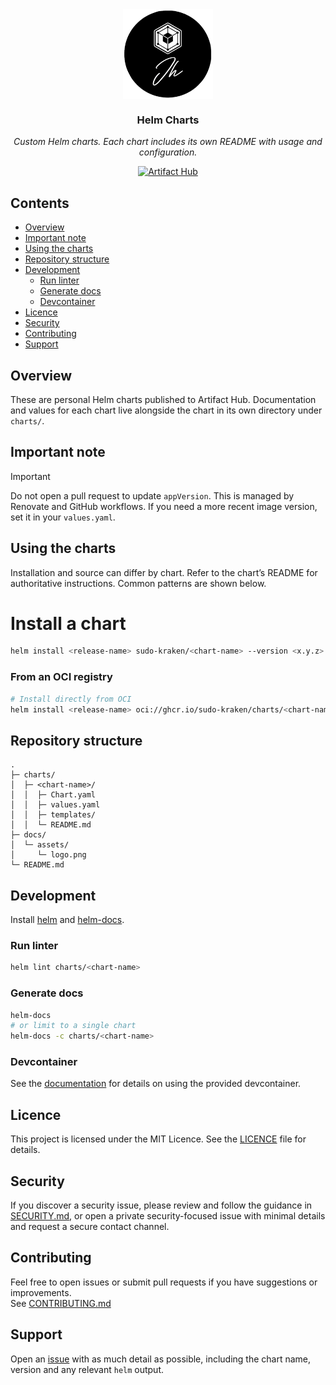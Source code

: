 <div align="center">
<img src="docs/assets/logo.png" align="center" width="144px" height="144px"/>

### Helm Charts

_Custom Helm charts. Each chart includes its own README with usage and configuration._
</div>

<div align="center">

[![Artifact Hub](https://img.shields.io/endpoint?url=https://artifacthub.io/badge/repository/sudo-kraken&style=for-the-badge)](https://artifacthub.io/packages/search?user=sudo-kraken)

</div>

## Contents

- [Overview](#overview)
- [Important note](#important-note)
- [Using the charts](#using-the-charts)
- [Repository structure](#repository-structure)
- [Development](#development)
  - [Run linter](#run-linter)
  - [Generate docs](#generate-docs)
  - [Devcontainer](#devcontainer)
- [Licence](#licence)
- [Security](#security)
- [Contributing](#contributing)
- [Support](#support)

## Overview

These are personal Helm charts published to Artifact Hub. Documentation and values for each chart live alongside the chart in its own directory under `charts/`.

## Important note

> [!IMPORTANT]
> Do not open a pull request to update `appVersion`. This is managed by Renovate and GitHub workflows.
> If you need a more recent image version, set it in your `values.yaml`.

## Using the charts

Installation and source can differ by chart. Refer to the chart’s README for authoritative instructions. Common patterns are shown below.

# Install a chart
```bash
helm install <release-name> sudo-kraken/<chart-name> --version <x.y.z> -f values.yaml
```

### From an OCI registry

```bash
# Install directly from OCI
helm install <release-name> oci://ghcr.io/sudo-kraken/charts/<chart-name> --version <x.y.z> -f values.yaml
```

## Repository structure

```
.
├─ charts/
│  ├─ <chart-name>/
│  │  ├─ Chart.yaml
│  │  ├─ values.yaml
│  │  ├─ templates/
│  │  └─ README.md
├─ docs/
│  └─ assets/
│     └─ logo.png
└─ README.md
```

## Development

Install [helm](https://helm.sh/docs/intro/install/) and [helm-docs](https://github.com/norwoodj/helm-docs).

### Run linter

```bash
helm lint charts/<chart-name>
```

### Generate docs

```bash
helm-docs
# or limit to a single chart
helm-docs -c charts/<chart-name>
```

### Devcontainer

See the [documentation](https://code.visualstudio.com/docs/devcontainers/containers) for details on using the provided devcontainer.

## Licence

This project is licensed under the MIT Licence. See the [LICENCE](LICENCE) file for details.

## Security

If you discover a security issue, please review and follow the guidance in [SECURITY.md](SECURITY.md), or open a private security-focused issue with minimal details and request a secure contact channel.

## Contributing

Feel free to open issues or submit pull requests if you have suggestions or improvements.  
See [CONTRIBUTING.md](CONTRIBUTING.md)

## Support

Open an [issue](/../../issues) with as much detail as possible, including the chart name, version and any relevant `helm` output.
